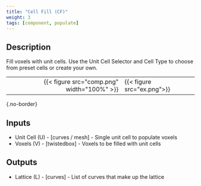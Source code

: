 ```yaml
---
title: "Cell Fill (CF)"
weight: 3
tags: [component, populate]
---
```


## Description

Fill voxels with unit cells. Use the Unit Cell Selector and Cell Type to choose from preset cells or create your own.

| | |
| ---: | :--- |
|{{< figure src="comp.png" width="100%" >}} |{{< figure src="ex.png">}} |
{.no-border}

## Inputs

- Unit Cell (U) - [curves / mesh] - Single unit cell to populate voxels
- Voxels (V) - [twistedbox] - Voxels to be filled with unit cells

## Outputs

- Lattice (L) - [curves] - List of curves that make up the lattice